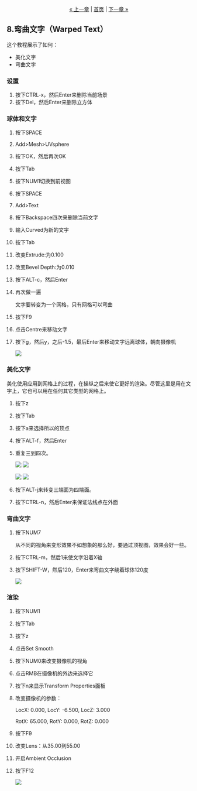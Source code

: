 <p style="text-align:center">
    <a href="./7.html">&laquo; 上一章</a> |
    <a href="./index.html">首页</a>
    | <a href="./9.html">下一章 &raquo;</a>
</p>

## 8.弯曲文字（Warped Text） ##

这个教程展示了如何：

- 美化文字 
- 弯曲文字

### 设置 ###

1. 按下CTRL-x，然后Enter来删除当前场景
2. 按下Del，然后Enter来删除立方体

### 球体和文字 ###

1. 按下SPACE
2. Add>Mesh>UVsphere
3. 按下OK，然后再次OK
4. 按下Tab
5. 按下NUM1切换到前视图
6. 按下SPACE
7. Add>Text
8. 按下Backspace四次来删除当前文字
9. 输入Curved为新的文字
10. 按下Tab
11. 改变Extrude:为0.100
12. 改变Bevel Depth:为0.010
13. 按下ALT-c，然后Enter
14. 再次做一遍

	文字要转变为一个网格，只有网格可以弯曲

15. 按下F9
16. 点击Centre来移动文字
17. 按下g，然后y，之后-1.5，最后Enter来移动文字远离球体，朝向摄像机

	![](img/8/image101.png)

### 美化文字 ###

美化使用应用到网格上的过程，在操纵之后来使它更好的渲染。尽管这里是用在文字上，它也可以用在任何其它类型的网格上。

1. 按下z
2. 按下Tab
3. 按下a来选择所以的顶点
4. 按下ALT-f，然后Enter
5. 重复三到四次。

	![](img/8/image103.png) ![](img/8/image105.png)

	![](img/8/image107.png) ![](img/8/image109.png)
   
6. 按下ALT-j来转变三端面为四端面。
7. 按下CTRL-n，然后Enter来保证法线点在外面

### 弯曲文字 ###

1. 按下NUM7

	从不同的视角来变形效果不如想象的那么好，要通过顶视图，效果会好一些。

2. 按下CTRL-m，然后1来使文字沿着X轴
3. 按下SHIFT-W，然后120，Enter来弯曲文字绕着球体120度

	![](img/8/image111.png)

### 渲染 ###

1. 按下NUM1
2. 按下Tab
3. 按下z
4. 点击Set Smooth
5. 按下NUM0来改变摄像机的视角
6. 点击RMB在摄像机的外边来选择它
7. 按下n来显示Transform Properties面板
8. 改变摄像机的参数：
	
	LocX: 0.000, LocY: -6.500, LocZ: 3.000

	RotX: 65.000, RotY: 0.000, RotZ: 0.000

9. 按下F9
10. 改变Lens：从35.00到55.00
11. 开启Ambient Occlusion
12. 按下F12

	![](img/8/image113.png) 
